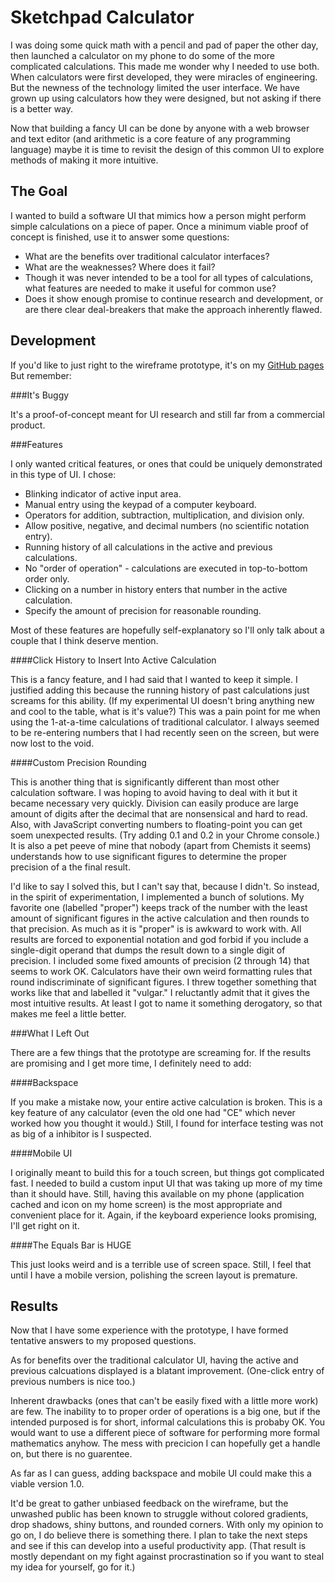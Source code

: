 Sketchpad Calculator
====================

I was doing some quick math with a pencil and pad of paper the other day, then launched a calculator on my phone to do some of the more complicated calculations. This made me wonder why I needed to use both. When calculators were first developed, they were miracles of engineering. But the newness of the technology limited the user interface. We have grown up using calculators how they were designed, but not asking if there is a better way.

Now that building a fancy UI can be done by anyone with a web browser and text editor (and arithmetic is a core feature of any programming language) maybe it is time to revisit the design of this common UI to explore methods of making it more intuitive.

The Goal
--------

I wanted to build a software UI that mimics how a person might perform simple calculations on a piece of paper. Once a minimum viable proof of concept is finished, use it to answer some questions:

* What are the benefits over traditional calculator interfaces? 
* What are the weaknesses? Where does it fail?
* Though it was never intended to be a tool for all types of calculations, what features are needed to make it useful for common use?
* Does it show enough promise to continue research and development, or are there clear deal-breakers that make the approach inherently flawed.

Development
-----------

If you'd like to just right to the wireframe prototype, it's on my [GitHub pages](http://chrisbroski.github.io/sketchpad-calculator/sketchpad-calc.html) But remember:

###It's Buggy

It's a proof-of-concept meant for UI research and still far from a commercial product. 

###Features

I only wanted critical features, or ones that could be uniquely demonstrated in this type of UI. I chose:

* Blinking indicator of active input area.
* Manual entry using the keypad of a computer keyboard.
* Operators for addition, subtraction, multiplication, and division only.
* Allow positive, negative, and decimal numbers (no scientific notation entry).
* Running history of all calculations in the active and previous calculations.
* No "order of operation" - calculations are executed in top-to-bottom order only.
* Clicking on a number in history enters that number in the active calculation.
* Specify the amount of precision for reasonable rounding.

Most of these features are hopefully self-explanatory so I'll only talk about a couple that I think deserve mention.

####Click History to Insert Into Active Calculation

This is a fancy feature, and I had said that I wanted to keep it simple. I justified adding this because the running history of past calculations just screams for this ability. (If my experimental UI doesn't bring anything new and cool to the table, what is it's value?) This was a pain point for me when using the 1-at-a-time calculations of traditional calculator. I always seemed to be re-entering numbers that I had recently seen on the screen, but were now lost to the void.

####Custom Precision Rounding

This is another thing that is significantly different than most other calculation software. I was hoping to avoid having to deal with it but it became necessary very quickly. Division can easily produce are large amount of digits after the decimal that are nonsensical and hard to read. Also, with JavaScript converting numbers to floating-point you can get soem unexpected results. (Try adding 0.1 and 0.2 in your Chrome console.) It is also a pet peeve of mine that nobody (apart from Chemists it seems) understands how to use significant figures to determine the proper precision of a the final result.

I'd like to say I solved this, but I can't say that, because I didn't. So instead, in the spirit of experimentation, I implemented a bunch of solutions. My favorite one (labelled "proper") keeps track of the number with the least amount of significant figures in the active calculation and then rounds to that precision. As much as it is "proper" is is awkward to work with. All results are forced to exponential notation and god forbid if you include a single-digit operand that dumps the result down to a single digit of precision. I included some fixed amounts of precision (2 through 14) that seems to work OK. Calculators have their own weird formatting rules that round indiscriminate of significant figures. I threw together something that works like that and labelled it "vulgar." I reluctantly admit that it gives the most intuitive results. At least I got to name it something derogatory, so that makes me feel a little better.

###What I Left Out

There are a few things that the prototype are screaming for. If the results are promising and I get more time, I definitely need to add:

####Backspace

If you make a mistake now, your entire active calculation is broken. This is a key feature of any calculator (even the old one had "CE" which never worked how you thought it would.) Still, I found for interface testing was not as big of a inhibitor is I suspected.

####Mobile UI

I originally meant to build this for a touch screen, but things got complicated fast. I needed to build a custom input UI that was taking up more of my time than it should have. Still, having this available on my phone (application cached and icon on my home screen) is the most appropriate and convenient place for it. Again, if the keyboard experience looks promising, I'll get right on it.

####The Equals Bar is HUGE

This just looks weird and is a terrible use of screen space. Still, I feel that until I have a mobile version, polishing the screen layout is premature.

Results
-------

Now that I have some experience with the prototype, I have formed tentative answers to my proposed questions.

As for benefits over the traditional calculator UI, having the active and previous calcuations displayed is a blatant improvement. (One-click entry of previous numbers is nice too.)

Inherent drawbacks (ones that can't be easily fixed with a little more work) are few. The inability to to proper order of operations is a big one, but if the intended purposed is for short, informal calculations this is probaby OK. You would want to use a different piece of software for performing more formal mathematics anyhow. The mess with precicion I can hopefully get a handle on, but there is no guarentee.

As far as I can guess, adding backspace and mobile UI could make this a viable version 1.0.

It'd be great to gather unbiased feedback on the wireframe, but the unwashed public has been known to struggle without colored gradients, drop shadows, shiny buttons, and rounded corners. With only my opinion to go on, I do believe there is something there. I plan to take the next steps and see if this can develop into a useful productivity app. (That result is mostly dependant on my fight against procrastination so if you want to steal my idea for yourself, go for it.)

